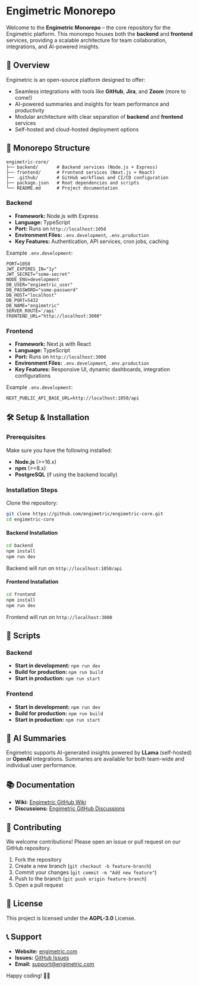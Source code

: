 # Engimetric Monorepo

Welcome to the **Engimetric Monorepo** – the core repository for the Engimetric platform. This monorepo houses both the **backend** and **frontend** services, providing a scalable architecture for team collaboration, integrations, and AI-powered insights.

## 🚀 Overview

Engimetric is an open-source platform designed to offer:

- Seamless integrations with tools like **GitHub**, **Jira**, and **Zoom** (more to come!)
- AI-powered summaries and insights for team performance and productivity
- Modular architecture with clear separation of **backend** and **frontend** services
- Self-hosted and cloud-hosted deployment options

## 📂 Monorepo Structure

```
engimetric-core/
├── backend/       # Backend services (Node.js + Express)
├── frontend/      # Frontend services (Next.js + React)
├── .github/       # GitHub workflows and CI/CD configuration
├── package.json   # Root dependencies and scripts
└── README.md      # Project documentation
```

### Backend

- **Framework:** Node.js with Express
- **Language:** TypeScript
- **Port:** Runs on `http://localhost:1050`
- **Environment Files:** `.env.development`, `.env.production`
- **Key Features:** Authentication, API services, cron jobs, caching

Example `.env.development`:

```env
PORT=1050
JWT_EXPIRES_IN="1y"
JWT_SECRET="some-secret"
NODE_ENV=development
DB_USER="engimetric_user"
DB_PASSWORD="some-password"
DB_HOST="localhost"
DB_PORT=5432
DB_NAME="engimetric"
SERVER_ROUTE='/api'
FRONTEND_URL="http://localhost:3000"
```

### Frontend

- **Framework:** Next.js with React
- **Language:** TypeScript
- **Port:** Runs on `http://localhost:3000`
- **Environment Files:** `.env.development`, `.env.production`
- **Key Features:** Responsive UI, dynamic dashboards, integration configurations

Example `.env.development`:

```env
NEXT_PUBLIC_API_BASE_URL=http://localhost:1050/api
```

## 🛠️ Setup & Installation

### Prerequisites

Make sure you have the following installed:

- **Node.js** (>=16.x)
- **npm** (>=8.x)
- **PostgreSQL** (if using the backend locally)

### Installation Steps

Clone the repository:

```bash
git clone https://github.com/engimetric/engimetric-core.git
cd engimetric-core
```

#### Backend Installation

```bash
cd backend
npm install
npm run dev
```

Backend will run on `http://localhost:1050/api`

#### Frontend Installation

```bash
cd frontend
npm install
npm run dev
```

Frontend will run on `http://localhost:3000`

## 🚦 Scripts

### Backend

- **Start in development:** `npm run dev`
- **Build for production:** `npm run build`
- **Start in production:** `npm run start`

### Frontend

- **Start in development:** `npm run dev`
- **Build for production:** `npm run build`
- **Start in production:** `npm run start`

## 🧠 AI Summaries

Engimetric supports AI-generated insights powered by **LLama** (self-hosted) or **OpenAI** integrations. Summaries are available for both team-wide and individual user performance.

## 📚 Documentation

- **Wiki:** [Engimetric GitHub Wiki](https://github.com/engimetric/engimetric-core/wiki)
- **Discussions:** [Engimetric GitHub Discussions](https://github.com/engimetric/engimetric-core/discussions)

## 📝 Contributing

We welcome contributions! Please open an issue or pull request on our GitHub repository.

1. Fork the repository
2. Create a new branch (`git checkout -b feature-branch`)
3. Commit your changes (`git commit -m "Add new feature"`)
4. Push to the branch (`git push origin feature-branch`)
5. Open a pull request

## 📜 License

This project is licensed under the **AGPL-3.0** License.

## 📞 Support

- **Website:** [engimetric.com](https://engimetric.com)
- **Issues:** [GitHub Issues](https://github.com/engimetric/engimetric-core/issues)
- **Email:** <support@engimetric.com>

Happy coding! 🚀✨
